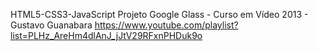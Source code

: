 HTML5-CSS3-JavaScript
Projeto Google Glass - Curso em Vídeo 2013 - Gustavo Guanabara
https://www.youtube.com/playlist?list=PLHz_AreHm4dlAnJ_jJtV29RFxnPHDuk9o